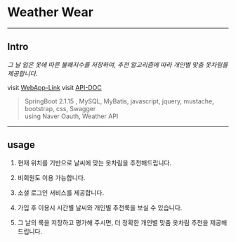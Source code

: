 # Weather Wear
----
## Intro
*그 날 입은 옷에 따른 불쾌지수를 저장하여, 추천 알고리즘에 따라 개인별 맞춤 옷차림을 제공합니다.*

visit [WebApp-Link](https://weatherwear.cf:80/)
visit [API-DOC](https://weatherwear.cf:80/swagger-ui.html)

> SpringBoot 2.1.15 , MySQL, MyBatis, javascript, jquery, mustache, bootstrap, css, Swagger  
  using Naver Oauth, Weather API

----
## usage
1. 현재 위치를 기반으로 날씨에 맞는 옷차림을 추천해드립니다. 

2. 비회원도 이용 가능합니다.       

3. 소셜 로그인 서비스를 제공합니다.  

4. 가입 후 이용시 시간별 날씨와 개인별 추천룩을 보실 수 있습니다.

4. 그 날의 룩을 저장하고 평가해 주시면, 더 정확한 개인별 맞춤 옷차림 추천을 제공해드립니다.

